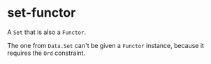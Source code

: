 # set-functor

A `Set` that is also a `Functor`.

The one from `Data.Set` can't be given a `Functor` instance, because it
requires the `Ord` constraint.
